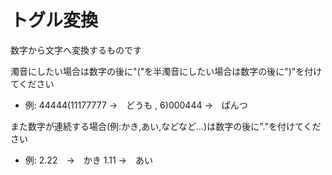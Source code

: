 # トグル変換
数字から文字へ変換するものです

濁音にしたい場合は数字の後に"("を半濁音にしたい場合は数字の後に")"を付けてください

- 例: 44444(11177777 →　どうも , 6)000444 →　ぱんつ

また数字が連続する場合(例:かき,あい,などなど...)は数字の後に"."を付けてください

- 例: 2.22　→　かき 1.11 →　あい

